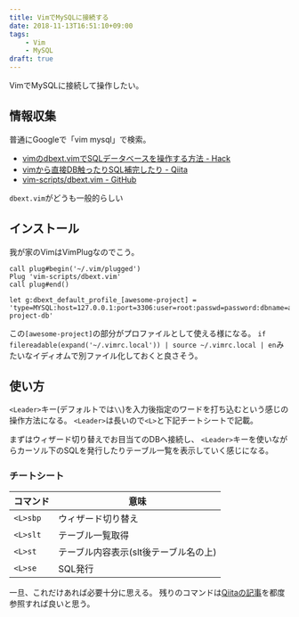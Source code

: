 ```yaml
---
title: VimでMySQLに接続する
date: 2018-11-13T16:51:10+09:00
tags:
    - Vim
    - MySQL
draft: true
---
```


VimでMySQLに接続して操作したい。

<!--more-->

## 情報収集

普通にGoogleで「vim mysql」で検索。

- [vimのdbext.vimでSQLデータベースを操作する方法 - Hack](http://kaworu.jpn.org/vim/vim%E3%81%AEdbext.vim%E3%81%A7SQL%E3%83%87%E3%83%BC%E3%82%BF%E3%83%99%E3%83%BC%E3%82%B9%E3%82%92%E6%93%8D%E4%BD%9C%E3%81%99%E3%82%8B%E6%96%B9%E6%B3%95)
- [vimから直接DB触ったりSQL補完したり - Qiita](https://qiita.com/0829/items/ce92a752bf832a06bcf2)
- [vim-scripts/dbext.vim - GitHub](https://github.com/vim-scripts/dbext.vim)

`dbext.vim`がどうも一般的らしい

## インストール

我が家のVimはVimPlugなのでこう。

```vimScript
call plug#begin('~/.vim/plugged')
Plug 'vim-scripts/dbext.vim'
call plug#end()

let g:dbext_default_profile_[awesome-project] = 'type=MYSQL:host=127.0.0.1:port=3306:user=root:passwd=password:dbname=awesome-project-db'
```

この`[awesome-project]`の部分がプロファイルとして使える様になる。
`if filereadable(expand('~/.vimrc.local')) | source ~/.vimrc.local | en`みたいなイディオムで別ファイル化しておくと良さそう。

## 使い方

`<Leader>`キー(デフォルトでは`\\`)を入力後指定のワードを打ち込むという感じの操作方法になる。
`<Leader>`は長いので`<L>`と下記チートシートで記載。

まずはウィザード切り替えでお目当てのDBへ接続し、
`<Leader>`キーを使いながらカーソル下のSQLを発行したりテーブル一覧を表示していく感じになる。

### チートシート

  コマンド | 意味
-----------|-------
  `<L>sbp` | ウィザード切り替え
  `<L>slt` | テーブル一覧取得
  `<L>st`  | テーブル内容表示(slt後テーブル名の上)
  `<L>se`  | SQL発行

一旦、これだけあれば必要十分に思える。
残りのコマンドは[Qiitaの記事](https://qiita.com/0829/items/ce92a752bf832a06bcf2#%E4%BB%96%E3%81%AE%E3%82%B3%E3%83%9E%E3%83%B3%E3%83%89)を都度参照すれば良いと思う。
